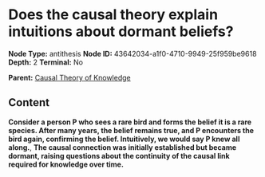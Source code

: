 # Does the causal theory explain intuitions about dormant beliefs?

**Node Type:** antithesis
**Node ID:** 43642034-a1f0-4710-9949-25f959be9618
**Depth:** 2
**Terminal:** No

**Parent:** [Causal Theory of Knowledge](causal-theory-of-knowledge.md)

## Content

**Consider a person P who sees a rare bird and forms the belief it is a rare species. After many years, the belief remains true, and P encounters the bird again, confirming the belief. Intuitively, we would say P knew all along.**, **The causal connection was initially established but became dormant, raising questions about the continuity of the causal link required for knowledge over time.**
